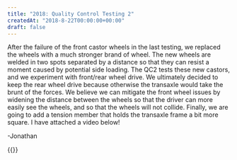 ```yaml
---
title: "2018: Quality Control Testing 2"
createdAt: "2018-8-22T00:00:00+00:00"
draft: false
---
```

After the failure of the front castor wheels in the last testing, we replaced the wheels with a much stronger brand of wheel. The new wheels are welded in two spots separated by a distance so that they can resist a moment caused by potential side loading. The QC2 tests these new castors, and we experiment with front/rear wheel drive. We ultimately decided to keep the rear wheel drive because otherwise the transaxle would take the brunt of the forces. We believe we can mitigate the front wheel issues by widening the distance between the wheels so that the driver can more easily see the wheels, and so that the wheels will not collide. Finally, we are going to add a tension member that holds the transaxle frame a bit more square. I have attached a video below! 

-Jonathan

{{<youtube LC991IIAzic>}}
